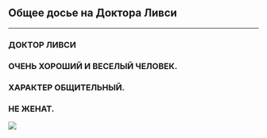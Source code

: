 ## Общее досье на Доктора Ливси
---

### ДОКТОР ЛИВСИ

### ОЧЕНЬ ХОРОШИЙ И ВЕСЕЛЫЙ ЧЕЛОВЕК.
### ХАРАКТЕР ОБЩИТЕЛЬНЫЙ.
### НЕ ЖЕНАТ.

![](https://www.factsfan.ru/wp-content/uploads/2023/04/0.31.jpg)


